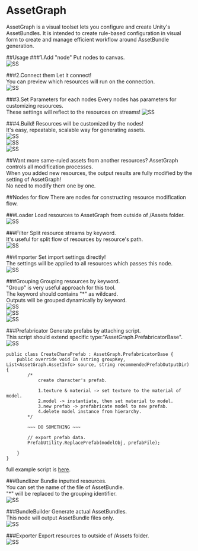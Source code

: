 # AssetGraph

AssetGraph is a visual toolset lets you configure and create Unity's AssetBundles. It is intended to create rule-based configuration in visual form to create and manage efficient workflow around AssetBundle generation. 

##Usage
###1.Add "node"
Put nodes to canvas.  
![SS](/Doc/1.png)

###2.Connect them
Let it connect!  
You can preview which resources will run on the connection.  
![SS](/Doc/2.png)

###3.Set Parameters for each nodes
Every nodes has parameters for customizing resources.  
These settings will reflect to the resources on streams!
![SS](/Doc/3.png)

###4.Build!
Resources will be customized by the nodes!  
It's easy, repeatable, scalable way for generating assets.  
![SS](/Doc/4.png)  
![SS](/Doc/5.png)    
![SS](/Doc/6.png)

##Want more same-ruled assets from another resources?
AssetGraph controls all modification processes.  
When you added new resources, the output results are fully modified by the setting of AssetGraph!  
No need to modify them one by one.

##Nodes for flow
There are nodes for constructing resource modification flow.

###Loader
Load resources to AssetGraph from outside of /Assets folder.  
![SS](/Doc/1000.png)

###Filter
Split resource streams by keyword.  
It's useful for split flow of resources by resource's path.  
![SS](/Doc/600.png)  

###Importer
Set import settings directly!  
The settings will be applied to all resources which passes this node.  
![SS](/Doc/500.png)  

###Grouping
Grouping resources by keyword.  
"Group" is very useful approach for this tool.  
The keyword should contains "*" as wildcard.  
Outputs will be grouped dynamically  by keyword.  
![SS](/Doc/400-0.png)  
![SS](/Doc/400-1.png)  
![SS](/Doc/400-2.png)  

###Prefabricator
Generate prefabs by attaching script.  
This script should extend specific type:"AssetGraph.PrefabricatorBase".  
![SS](/Doc/700.png)  


```
public class CreateCharaPrefab : AssetGraph.PrefabricatorBase {
	public override void In (string groupKey, List<AssetGraph.AssetInfo> source, string recommendedPrefabOutputDir) {
		/*
			create character's prefab.

			1.texture & material -> set texture to the material of model.
			2.model -> instantiate, then set material to model.
			3.new prefab -> prefabricate model to new prefab.
			4.delete model instance from hierarchy.
		*/

		~~~ DO SOMETHING ~~~
		
		// export prefab data.
		PrefabUtility.ReplacePrefab(modelObj, prefabFile);
		
	}
}
```

full example script is [here](https://github.com/unity3d-jp/AssetGraph/blob/0.7.2/Assets/AssetGraph/Yours/Editor/CreateCharaPrefab.cs#L8).  


###Bundlizer
Bundle inputted resources.  
You can set the name of the file of AssetBundle.  
"*" will be replaced to the grouping identifier.  
![SS](/Doc/800.png)


###BundleBuilder
Generate actual AssetBundles.  
This node will output AssetBundle files only.  
![SS](/Doc/100.png)


###Exporter
Export resources to outside of /Assets folder.  
![SS](/Doc/900.png)
